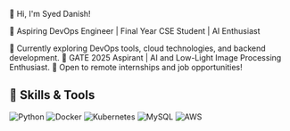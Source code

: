 👋 Hi, I'm Syed Danish!

🚀 Aspiring DevOps Engineer | Final Year CSE Student | AI Enthusiast

🌱 Currently exploring DevOps tools, cloud technologies, and backend development.
🎯 GATE 2025 Aspirant | AI and Low-Light Image Processing Enthusiast.
🌟 Open to remote internships and job opportunities!

## 🚀 Skills & Tools
![Python](https://img.shields.io/badge/-Python-3776AB?style=flat-square&logo=python&logoColor=white)
![Docker](https://img.shields.io/badge/-Docker-2496ED?style=flat-square&logo=docker&logoColor=white)
![Kubernetes](https://img.shields.io/badge/-Kubernetes-326CE5?style=flat-square&logo=kubernetes&logoColor=white)
![MySQL](https://img.shields.io/badge/-MySQL-4479A1?style=flat-square&logo=mysql&logoColor=white)
![AWS](https://img.shields.io/badge/-AWS-FF9900?style=flat-square&logo=amazonaws&logoColor=white)
